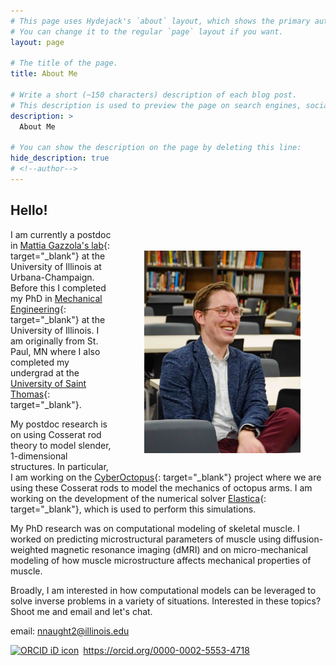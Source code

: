 ```yaml
---
# This page uses Hydejack's `about` layout, which shows the primary author's picture and about text at the top.
# You can change it to the regular `page` layout if you want.
layout: page

# The title of the page.
title: About Me

# Write a short (~150 characters) description of each blog post.
# This description is used to preview the page on search engines, social media, etc.
description: > 
  About Me

# You can show the description on the page by deleting this line:
hide_description: true
# <!--author-->
---
```


## Hello! 


<figure style="float: right; padding-left:10px; padding-top:20px;">
<img src="/assets/img/headshot_2.jpeg" width="250">
</figure>


I am currently a postdoc in [Mattia Gazzola's lab](http:/mattia-lab.com){: target="_blank"}  at the University of Illinois at Urbana-Champaign. Before this I completed my PhD in [Mechanical Engineering](https://mechse.illinois.edu/){: target="_blank"} at the University of Illinois. I am originally from St. Paul, MN where I also completed my undergrad at the [University of Saint Thomas](https://stthomas.edu){: target="_blank"}.

My postdoc research is on using Cosserat rod theory to model slender, 1-dimensional structures. In particular, I am working on the [CyberOctopus](https://cyberoctopus.csl.illinois.edu/){: target="_blank"} project where we are using these Cosserat rods to model the mechanics of octopus arms. I am working on the development of the numerical solver [Elastica](https://cosseratrods.org){: target="_blank"}, which is used to perform this simulations. 

My PhD research was on computational modeling of skeletal muscle. I worked on predicting microstructural parameters of muscle using diffusion-weighted magnetic resonance imaging (dMRI) and on micro-mechanical modeling of how muscle microstructure affects mechanical properties of muscle.

Broadly, I am interested in how computational models can be leveraged to solve inverse problems in a variety of situations. Interested in these topics? Shoot me and email and let's chat. 

email: [nnaught2@illinois.edu](mailto:nnaught2@illinois.edu)


<div itemscope itemtype="https://schema.org/Person"><a itemprop="sameAs" content="https://orcid.org/0000-0002-5553-4718" href="https://orcid.org/0000-0002-5553-4718" target="orcid.widget" rel="noopener noreferrer" style="vertical-align:top;"><img src="https://orcid.org/sites/default/files/images/orcid_16x16.png" style="width:1em;margin-right:.5em;" alt="ORCID iD icon">https://orcid.org/0000-0002-5553-4718</a></div>

